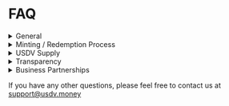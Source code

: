 # FAQ

<details>

<summary>General</summary>

**Which chains will be deployed?**

Ethereum, BSC, Avalanche, Arbitrum, Optimism; Other EVM chains in the near future.

For contract addresses, please refer to [Deployment](../contracts/deployments.md).

#### Where can I use USDV?

USDV will collaborates with other third-party institutions at the application level.

This collaboration aims to offer users the opportunity to access a broader range of services through USDV and reap the associated benefits from but not limited to the following channels:

* CeFi/DeFi Platforms
* Cross-boarder Remittance
* International Payments
* Etc

</details>

<details>

<summary>Minting / Redemption Process</summary>

#### What assets can be used to mint USDV?

Currently, only STBT can be used to mint USDV at this stage.

#### **Who can Mint/Redeem USDV ?**

STBT whitelisted addresses can mint and redeem USDV.&#x20;

#### **When I redeem, which asset will I receive, STBT or USDV**

* The asset redeemed by USDV is STBT, and the vault share will be also removed when the redemption occurs. You will receive STBT when the USDV redemption process completes.
* A redemption fee of 0.1% (10 bps) will be deducted from the redeemed funds as a redemption fee, and the remaining amount will be transferred to the specified receiver account.

#### How long does the minting/redemption process take?

All minting and redemption processes are completed on-chain and typically take only one block of time.

#### **Where can minter Mint/Redeem USDV ?**

Minter can operate Mint/Redeem applications in the following three places:

* The smart contract interface on the USDV website.
* USDV smart contract API.
* Partner platforms with interfaces for Mint/Redeem. (Our partner network will be continuously updated.)

</details>

<details>

<summary>USDV Supply</summary>

The supply of USDV is not fixed and may change due to variations in the reserved asset, primarily influenced by the quantity of assets such as STBT held in reserve.

Should new USDV be minted, the total supply could increase. Conversely, redemption activities may decrease the total supply.

Information on the current USDV total supply and reserved asset amounts can be accessed by browsing the following [website](https://usdv.money/transparency).

</details>

<details>

<summary>Transparency</summary>

USDV is minted and redeemed through smart contracts at a 1:1 ratio with STBT.&#x20;

The entire process is an on-chain process, allowing anyone to access and view all historical transaction records related to minting, redemption, and circulation at [https://etherscan.io](https://etherscan.io/) at any time.

For STBT, please refer to [STBT transparency](faq.md#transparency).

</details>

<details>

<summary>Business Partnerships</summary>

Each contributor plays a crucial role in crafting diverse use cases that collectively propel the USDV ecosystem's success.

Looking to interest in contributing to USDV ecosystem? Please send us an email at business@usdv.money&#x20;

</details>

If you have any other questions, please feel free to contact us at support@usdv.money





